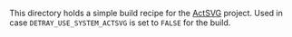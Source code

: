 This directory holds a simple build recipe for the
[ActSVG](https://github.com/acts-project/actsvg) project. Used in case
`DETRAY_USE_SYSTEM_ACTSVG` is set to `FALSE` for the build.